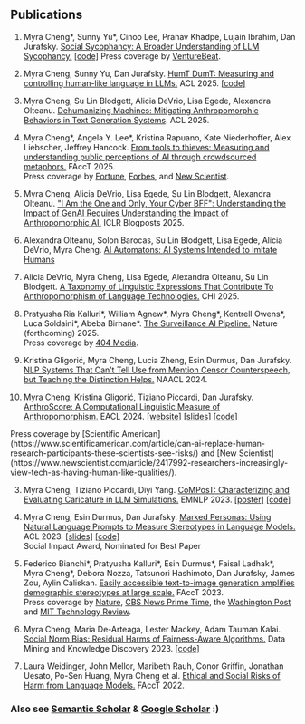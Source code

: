 ## Publications
1. Myra Cheng\*, Sunny Yu\*, Cinoo Lee, Pranav Khadpe, Lujain Ibrahim, Dan Jurafsky. [Social Sycophancy: A Broader Understanding of LLM Sycophancy.](https://arxiv.org/pdf/2505.13995) <span class="subline">[[code]](https://github.com/myracheng/elephant)</span>
<span class="subline">Press coverage by [VentureBeat](https://venturebeat.com/ai/after-gpt-4o-backlash-researchers-benchmark-models-on-moral-endorsement-find-sycophancy-persists-across-the-board/).</span>
2. Myra Cheng, Sunny Yu, Dan Jurafsky. [HumT DumT: Measuring and controlling human-like language in LLMs.](https://www.arxiv.org/pdf/2502.13259) ACL 2025. <span class="subline">[[code]](https://github.com/myracheng/humtdumt)</span>

3. Myra Cheng, Su Lin Blodgett,  Alicia DeVrio, Lisa Egede, Alexandra Olteanu. [Dehumanizing Machines: Mitigating Anthropomorphic Behaviors in Text Generation Systems](https://arxiv.org/pdf/2502.14019). ACL 2025.

1. Myra Cheng\*, Angela Y. Lee\*, Kristina Rapuano, Kate Niederhoffer, Alex Liebscher, Jeffrey Hancock. [From tools to thieves: Measuring and understanding public perceptions of AI through crowdsourced metaphors.](https://www.arxiv.org/pdf/2501.18045) FAccT 2025.   
<span class="subline">Press coverage by [Fortune](https://fortune.com/2025/02/13/chatbot-friends-anthromorphism-competence-stanford-unviversity-study/), [Forbes](https://www.forbes.com/sites/lanceeliot/2025/02/14/why-our-metaphors-about-ai-shape-how-ai-thinks-about-us/), and [New Scientist](https://www.newscientist.com/article/2467435-people-are-starting-to-trust-ai-more-and-view-it-as-more-human-like/).</span>

1. Myra Cheng, Alicia DeVrio, Lisa Egede, Su Lin Blodgett, Alexandra Olteanu. ["I Am the One and Only, Your Cyber BFF": Understanding the Impact of GenAI Requires Understanding the Impact of Anthropomorphic AI.](https://iclr-blogposts.github.io/2025/blog/anthropomorphic-ai/) ICLR Blogposts 2025.

2. Alexandra Olteanu, Solon Barocas, Su Lin Blodgett, Lisa Egede, Alicia DeVrio, Myra Cheng. [AI Automatons: AI Systems Intended to Imitate Humans](https://arxiv.org/pdf/2503.02250)

3. Alicia DeVrio, Myra Cheng, Lisa Egede, Alexandra Olteanu, Su Lin Blodgett. [A Taxonomy of Linguistic Expressions That Contribute To Anthropomorphism of Language Technologies.](https://arxiv.org/pdf/2502.09870) CHI 2025.

2. Pratyusha Ria Kalluri\*, William Agnew\*, Myra Cheng\*, Kentrell Owens\*, Luca Soldaini\*, Abeba Birhane\*. [The Surveillance AI Pipeline.](https://arxiv.org/pdf/2309.15084.pdf) Nature (forthcoming) 2025.   
<span  class="subline">Press coverage by [404 Media](https://www.404media.co/how-the-surveillance-ai-pipeline-literally-objectifies-human-beings/).</span>
   
1. Kristina Gligorić, Myra Cheng, Lucia Zheng, Esin Durmus, Dan Jurafsky. [NLP Systems That Can’t Tell Use from Mention Censor Counterspeech, but Teaching the Distinction Helps.](https://arxiv.org/pdf/2404.01651.pdf) NAACL 2024.

2. Myra Cheng, Kristina Gligorić, Tiziano Piccardi, Dan Jurafsky. [AnthroScore: A Computational Linguistic Measure of Anthropomorphism.](https://arxiv.org/pdf/2402.02056.pdf) EACL 2024. <span class="subline">[[website]](http://anthroscore.stanford.edu/)  [[slides]](anthroslides.pdf) [[code]](https://github.com/myracheng/AnthroScore)</span>  
<span class="subline">
Press coverage by [Scientific American](https://www.scientificamerican.com/article/can-ai-replace-human-research-participants-these-scientists-see-risks/) and [New Scientist](https://www.newscientist.com/article/2417992-researchers-increasingly-view-tech-as-having-human-like-qualities/).</span>  

3. Myra Cheng, Tiziano Piccardi, Diyi Yang. [CoMPosT: Characterizing and Evaluating Caricature in LLM Simulations.](https://arxiv.org/pdf/2310.11501.pdf) EMNLP 2023. <span class="subline">[[poster]](compost_poster.pdf) [[code]](https://github.com/myracheng/lm_caricature)</span>

4. Myra Cheng, Esin Durmus, Dan Jurafsky. [Marked Personas: Using Natural Language Prompts to Measure Stereotypes in Language Models.](https://arxiv.org/pdf/2305.18189.pdf) ACL 2023. <span class="subline">[[slides]](marked_slides.pdf)  [[code]](https://github.com/myracheng/markedpersonas)</span>  
<span class="subline">Social Impact Award, Nominated for Best Paper</span> 

5. Federico Bianchi\*, Pratyusha Kalluri\*, Esin Durmus\*, Faisal Ladhak\*, Myra Cheng\*, Debora Nozza, Tatsunori Hashimoto, Dan Jurafsky, James Zou, Aylin Caliskan. [Easily accessible text-to-image generation amplifies demographic stereotypes at large scale.](https://arxiv.org/pdf/2211.03759.pdf) FAccT 2023.  
<span  class="subline">Press coverage by [Nature](https://www.nature.com/articles/d41586-024-00674-9), [CBS News Prime Time](https://www.youtube.com/watch?v=0KFJf9QqfCw), the [Washington Post](https://www.washingtonpost.com/technology/interactive/2023/ai-generated-images-bias-racism-sexism-stereotypes/) and [MIT Technology Review](https://www.technologyreview.com/2023/03/22/1070167/these-news-tool-let-you-see-for-yourself-how-biased-ai-image-models-are/).</span>

6. Myra Cheng, Maria De-Arteaga, Lester Mackey, Adam Tauman Kalai. [Social Norm Bias: Residual Harms of Fairness-Aware Algorithms.](https://arxiv.org/pdf/2108.11056.pdf) Data Mining and Knowledge Discovery 2023. <span class="subline">[[code]](https://github.com/pinkvelvet9/snobpaper/)</span>

7. Laura Weidinger, John Mellor, Maribeth Rauh, Conor Griffin, Jonathan Uesato, Po-Sen Huang, Myra Cheng et al. [Ethical and Social Risks of Harm from Language Models.](https://arxiv.org/pdf/2112.04359.pdf) FAccT 2022.


### Also see [Semantic Scholar](https://www.semanticscholar.org/author/M.-Cheng/2149615775) & [Google Scholar](https://scholar.google.com/citations?user=gaslQl8AAAAJ&hl=en) :) 

